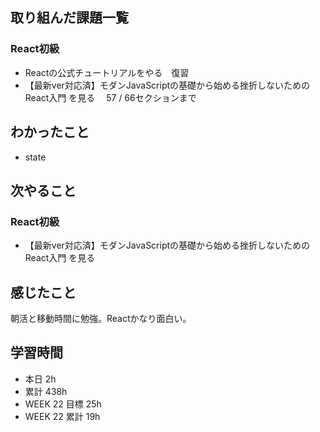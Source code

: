 ## 取り組んだ課題一覧 
 ### React初級
 - Reactの公式チュートリアルをやる　復習
 - 【最新ver対応済】モダンJavaScriptの基礎から始める挫折しないためのReact入門 を見る 　57 / 66セクションまで

 ## わかったこと 
 - state

 ## 次やること
 ### React初級
 - 【最新ver対応済】モダンJavaScriptの基礎から始める挫折しないためのReact入門 を見る



 ## 感じたこと 
朝活と移動時間に勉強。Reactかなり面白い。

 ## 学習時間 
 - 本日 2h 
 - 累計 438h 
 - WEEK 22 目標 25h 
 - WEEK 22 累計 19h